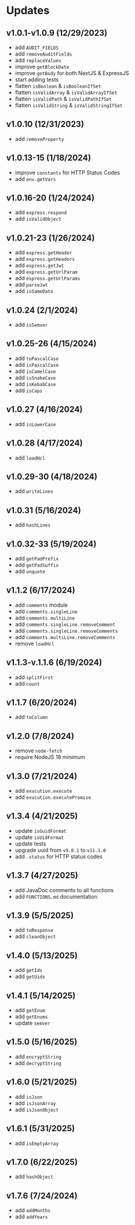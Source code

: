 # Updates

## v1.0.1-v1.0.9 (12/29/2023)  

* add `AUDIT_FIELDS`
* add `removeAuditFields`
* add `replaceValues`
* improve `getBlockDate`
* improve `getBody` for both NextJS & ExpressJS
* start adding tests
* flatten `isBoolean` & `isBooleanIfSet`
* flatten `isValidArray` & `isValidArrayIfSet`
* flatten `isValidPath` & `isValidPathIfSet`
* flatten `isValidString` & `isValidStringIfSet`

## v1.0.10 (12/31/2023)  

* add `removeProperty`  

## v1.0.13-15 (1/18/2024)  

* improve `constants` for HTTP Status Codes
* add `env.getVars`

## v1.0.16-20 (1/24/2024)  

* add `express.respond`
* add `isValidObject`

## v1.0.21-23 (1/26/2024)  

* add `express.getHeader`
* add `express.getHeaders`
* add `express.getJwt`
* add `express.getUrlParam`
* add `express.getUrlParams`
* add `parseJwt`
* add `isSameDate`

## v1.0.24 (2/1/2024)  

* add `isSemver`

## v1.0.25-26 (4/15/2024)  

* add `toPascalCase`  
* add `isPascalCase`  
* add `isCamelCase`  
* add `isSnakeCase`  
* add `isKebabCase`  
* add `isCaps`

## v1.0.27 (4/16/2024)  

* add `isLowerCase`  

## v1.0.28 (4/17/2024)  

* add `loadHcl`  

## v1.0.29-30 (4/18/2024)  

* add `writeLines`  

## v1.0.31 (5/16/2024)  

* add `hashLines`  

## v1.0.32-33 (5/19/2024)  

* add `getPadPrefix`  
* add `getPadSuffix`
* add `unquote`

## v1.1.2 (6/17/2024)  

* add `comments` module
* add `comments.singleLine`
* add `comments.multiLine`
* add `comments.singleLine.removeComment`
* add `comments.singleLine.removeComments`
* add `comments.multiLine.removeComments`
* remove `loadHcl`

## v1.1.3-v.1.1.6 (6/19/2024)  

* add `splitFirst`
* add `count`

## v1.1.7 (6/20/2024)

* add `toColumn`

## v1.2.0 (7/8/2024)  

* remove `node-fetch`
* require NodeJS 18 minimum

## v1.3.0 (7/21/2024)  

* add `exucution.execute`
* add `exucution.executePromise`

## v1.3.4 (4/21/2025)

* update `isGuidFormat`  
* update `isUidFormat`  
* update tests  
* upgrade uuid from `v9.0.1` to `v11.1.0`  
* add `.status` for HTTP status codes  

## v1.3.7 (4/27/2025)

* add JavaDoc comments to all functions  
* add `FUNCTIONS.md` documentation  

## v1.3.9 (5/5/2025)

* add `toResponse`
* add `cleanObject`

## v1.4.0 (5/13/2025)

* add `getIds`
* add `getUids`

## v1.4.1 (5/14/2025)

* add `getEnum`
* add `getEnums`
* update `semver`

## v1.5.0 (5/16/2025)

* add `encryptString`
* add `decryptString`

## v1.6.0 (5/21/2025)  

* add `isJson`  
* add `isJsonArray`  
* add `isJsonObject`  

## v1.6.1 (5/31/2025)  

* add `isEmptyArray`

## v1.7.0 (6/22/2025)  

* add `hashObject`

## v1.7.6 (7/24/2024)

* add `addMonths`
* add `addYears`

